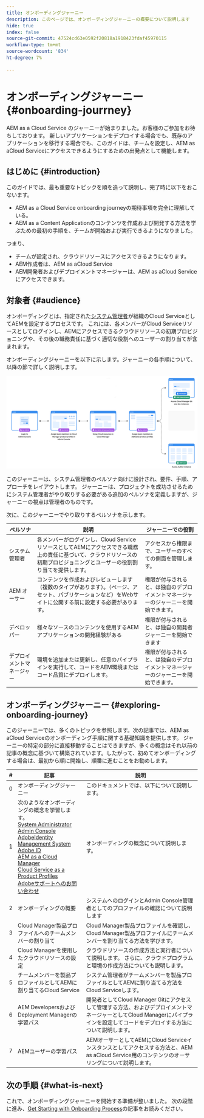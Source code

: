 ```yaml
---
title: オンボーディングジャーニー
description: このページでは、オンボーディングジャーニーの概要について説明します
hide: true
index: false
source-git-commit: 47524cd63e0592f20818a1918423fdaf45970115
workflow-type: tm+mt
source-wordcount: '834'
ht-degree: 7%

---
```


# オンボーディングジャーニー {#onboarding-jourrney}

AEM as a Cloud Service のジャーニーが始まりました。お客様のご参加をお待ちしております。 新しいアプリケーションをデプロイする場合でも、既存のアプリケーションを移行する場合でも、このガイドは、チームを設定し、AEM as aCloud Serviceにアクセスできるようにするための出発点として機能します。

## はじめに {#introduction}

このガイドでは、最も重要なトピックを順を追って説明し、完了時に以下をおこないます。

* AEM as a Cloud Service onboarding journeyの期待事項を完全に理解している。
* AEM as a Content Applicationのコンテンツを作成および開発する方法を学ぶための最初の手順を、チームが開始および実行できるようになりました。

つまり、

* チームが設定され、クラウドリソースにアクセスできるようになります。
* AEM作成者は、AEM as aCloud Service
* AEM開発者およびデプロイメントマネージャーは、AEM as aCloud Serviceにアクセスできます。


## 対象者 {#audience}

オンボーディングとは、指定された[システム管理者](https://experienceleague.adobe.com/docs/experience-manager-cloud-service/onboarding/onboarding-concepts/system-administrator.html?lang=en)が組織のCloud ServiceとしてAEMを設定するプロセスです。 これには、各メンバーがCloud Serviceリソースとしてログインし、AEMにアクセスできるクラウドリソースの初期プロビジョニングや、その後の職務責任に基づく適切な役割へのユーザーの割り当てが含まれます。

オンボーディングジャーニーを以下に示します。ジャーニーの各手順について、以降の節で詳しく説明します。

![](/help/onboarding/onboarding-journey/assets/onboarding-journey.png)

このジャーニーは、システム管理者のペルソナ向けに設計され、要件、手順、アプローチをレイアウトします。 ジャーニーは、プロジェクトを成功させるためにシステム管理者がやり取りする必要がある追加のペルソナを定義しますが、ジャーニーの視点は管理者のものです。

次に、このジャーニーでやり取りするペルソナを示します。

| ペルソナ | 説明 | ジャーニーでの役割 |
|---|---|---|
| システム管理者 | 各メンバーがログインし、Cloud ServiceリソースとしてAEMにアクセスできる職務上の責任に基づいて、クラウドリソースの初期プロビジョニングとユーザーの役割割り当てを提供します。 | アクセスから権限まで、ユーザーのすべての側面を管理します。 |
| AEM オーサー | コンテンツを作成およびレビューします（複数のタイプがあります）。（ページ、アセット、パブリケーションなど）をWebサイトに公開する前に設定する必要があります。 | 権限が付与されると、は独自のデプロイメントマネージャーのジャーニーを開始できます。 |
| デベロッパー | 様々なソースのコンテンツを使用するAEMアプリケーションの開発経験がある | 権限が付与されると、は独自の開発者ジャーニーを開始できます |
| デプロイメントマネージャー | 環境を追加または更新し、任意のパイプラインを実行して、コードをAEM環境またはコード品質にデプロイします。 | 権限が付与されると、は独自のデプロイメントマネージャーのジャーニーを開始できます。 |

## オンボーディングジャーニー {#exploring-onboarding-journey}

このジャーニーでは、多くのトピックを参照します。次の記事では、AEM as aCloud Serviceのオンボーディング手順に関する基礎知識を提供します。 ジャーニーの特定の部分に直接移動することはできますが、多くの概念はそれ以前の記事の概念に基づいて構築されています。したがって、初めてオンボーディングする場合は、最初から順に開始し、順番に進むことをお勧めします。

| # | 記事 | 説明 |
|---|---|---|
| 0 | オンボーディングジャーニー | このドキュメントでは、以下について説明します。 |
| 1 | 次のようなオンボーディングの概念を学習します。<br>[System Administrator](https://experienceleague.adobe.com/docs/experience-manager-cloud-service/onboarding/onboarding-concepts/system-administrator.html?lang=en)<br>[Admin Console](https://experienceleague.adobe.com/docs/experience-manager-cloud-service/onboarding/onboarding-concepts/admin-console.html?lang=en)<br>[AdobeIdentity Management System](https://experienceleague.adobe.com/docs/experience-manager-cloud-service/onboarding/onboarding-concepts/ims.html?lang=en)<br>[Adobe ID](https://experienceleague.adobe.com/docs/experience-manager-cloud-service/onboarding/onboarding-concepts/adobe-id.html?lang=en)<br>[AEM as a Cloud Manager](https://experienceleague.adobe.com/docs/experience-manager-cloud-service/onboarding/onboarding-concepts/cloud-manager-introduction.html?lang=en)<br>[Cloud Service as a Product Profiles](https://experienceleague.adobe.com/docs/experience-manager-cloud-service/onboarding/onboarding-concepts/aem-cs-team-product-profiles.html?lang=en)<br>[Adobeサポートへのお問い合わせ](https://experienceleague.adobe.com/docs/experience-manager-cloud-service/onboarding/onboarding-concepts/onboarding-help-resources.html?lang=en) | オンボーディングの概念について説明します。 |
| 2 | オンボーディングの概要 | システムへのログインとAdmin Console管理者としてのプロファイルの確認について説明します |
| 3 | Cloud Manager製品プロファイルへのチームメンバーの割り当て | Cloud Manager製品プロファイルを確認し、Cloud Manager製品プロファイルにチームメンバーを割り当てる方法を学びます。 |
| 4 | Cloud Managerを使用したクラウドリソースの設定 | クラウドリソースの作成方法と実行者について説明します。 さらに、クラウドプログラムと環境の作成方法についても説明します。 |
| 5 | チームメンバーを製品プロファイルとしてAEMに割り当てるCloud Service | システム管理者がチームメンバーを製品プロファイルとしてAEMに割り当てる方法をCloud Serviceします。 |
| 6 | AEM DevelopersおよびDeployment Managerの学習パス | 開発者としてCloud Manager Gitにアクセスして管理する方法、およびデプロイメントマネージャーとしてCloud Managerにパイプラインを設定してコードをデプロイする方法について説明します。 |
| 7 | AEMユーザーの学習パス | AEMオーサーとしてAEMにCloud Serviceインスタンスとしてアクセスする方法と、AEM as aCloud Service用のコンテンツのオーサリングについて説明します。 |

## 次の手順 {#what-is-next}

これで、オンボーディングジャーニーを開始する準備が整いました。 次の段階に進み、[Get Starting with Onboarding Process](/help/onboarding/onboarding-journey/get-started-onboarding-journey.md)の記事をお読みください。